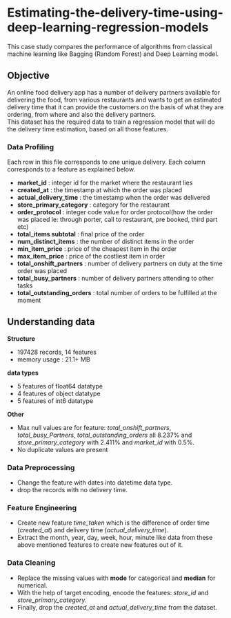 # Estimating-the-delivery-time-using-deep-learning-regression-models
This case study compares the performance of algorithms from classical machine learning like Bagging (Random Forest) and Deep Learning model.

## Objective
An online food delivery app has a number of delivery partners available for delivering the food, from various restaurants and wants to get an estimated delivery time that it can provide the customers on the basis of what they are ordering, from where and also the delivery partners.
<br>
This dataset has the required data to train a regression model that will do the delivery time estimation, based on all those features.

### Data Profiling
Each row in this file corresponds to one unique delivery. Each column corresponds to a feature as explained below.

- **market_id** : integer id for the market where the restaurant lies
- **created_at** : the timestamp at which the order was placed
- **actual_delivery_time** : the timestamp when the order was delivered
- **store_primary_category** : category for the restaurant
- **order_protocol** : integer code value for order protocol(how the order was placed ie: through porter, call to restaurant, pre booked, third part etc)
- **total_items subtotal** : final price of the order
- **num_distinct_items** : the number of distinct items in the order
- **min_item_price** : price of the cheapest item in the order
- **max_item_price** : price of the costliest item in order
- **total_onshift_partners** : number of delivery partners on duty at the time order was placed
- **total_busy_partners** : number of delivery partners attending to other tasks
- **total_outstanding_orders** : total number of orders to be fulfilled at the moment

## Understanding data
**Structure**
- 197428 records, 14 features
- memory usage : 21.1+ MB

**data types**
- 5 features of float64 datatype
- 4 features of object datatype
- 5 features of int6 datatype

**Other**
- Max null values are for feature: *total_onshift_partners*, *total_busy_Partners*, *total_outstanding_orders* all 8.237% and *store_primary_category* with 2.411% and *market_id* with 0.5%.
- No duplicate values are present

### Data Preprocessing
- Change the feature with dates into datetime data type.
- drop the records with no delivery time.

### Feature Engineering
- Create new feature *time_taken* which is the difference of order time (*created_at*) and delivery time (*actual_delivery_time*).
- Extract the month, year, day, week, hour, minute like data from these above mentioned features to create new features out of it.

### Data Cleaning
- Replace the missing values with **mode** for categorical and **median** for numerical.
- With the help of target encoding, encode the features: *store_id* and *store_primary_category*.
- Finally, drop the *created_at* and *actual_delivery_time* from the dataset.

